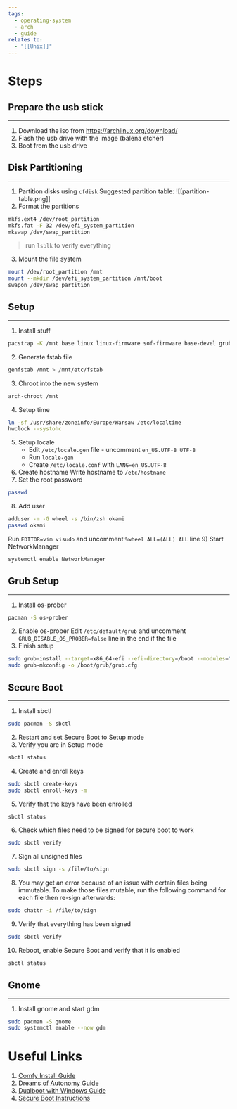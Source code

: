 ```yaml
---
tags:
  - operating-system
  - arch
  - guide
relates to:
  - "[[Unix]]"
---
```

# Steps
## Prepare the usb stick
---
1) Download the iso from https://archlinux.org/download/
2) Flash the usb drive with the image (balena etcher)
3) Boot from the usb drive

## Disk Partitioning
---
1) Partition disks using `cfdisk`
Suggested partition table:
![[partition-table.png]]
2) Format the partitions
```bash
mkfs.ext4 /dev/root_partition
mkfs.fat -F 32 /dev/efi_system_partition
mkswap /dev/swap_partition
```
>run `lsblk` to verify everything
3) Mount the file system
```bash
mount /dev/root_partition /mnt
mount --mkdir /dev/efi_system_partition /mnt/boot
swapon /dev/swap_partition
```

## Setup
---
1) Install stuff
```bash
pacstrap -K /mnt base linux linux-firmware sof-firmware base-devel grub efibootmgr vim networkmanager amd-ucode zsh
```
2) Generate fstab file
```bash
genfstab /mnt > /mnt/etc/fstab
```
3) Chroot into the new system
```bash
arch-chroot /mnt
```
4) Setup time
```bash
ln -sf /usr/share/zoneinfo/Europe/Warsaw /etc/localtime
hwclock --systohc
```
5) Setup locale
    - Edit `/etc/locale.gen` file - uncomment `en_US.UTF-8 UTF-8`
    - Run `locale-gen`
    - Create `/etc/locale.conf` with `LANG=en_US.UTF-8`
6) Create hostname
Write hostname to `/etc/hostname`
7) Set the root password
```bash
passwd
```
8) Add user
```bash
adduser -m -G wheel -s /bin/zsh okami
passwd okami
```
Run `EDITOR=vim visudo` and uncomment `%wheel ALL=(ALL) ALL` line
9) Start NetworkManager
```bash
systemctl enable NetworkManager
```

## Grub Setup
---
1) Install os-prober
```bash
pacman -S os-prober
```
2) Enable os-prober
Edit `/etc/default/grub` and uncomment `GRUB_DISABLE_OS_PROBER=false` line in the end if the file
3) Finish setup
```bash
sudo grub-install --target=x86_64-efi --efi-directory=/boot --modules="tpm" --disable-shim-lock --recheck
sudo grub-mkconfig -o /boot/grub/grub.cfg
```

## Secure Boot
---
1) Install sbctl
```bash
sudo pacman -S sbctl
```
2) Restart and set Secure Boot to Setup mode
3) Verify you are in Setup mode
```bash
sbctl status
```
4) Create and enroll keys
```bash
sudo sbctl create-keys
sudo sbctl enroll-keys -m
```
5) Verify that the keys have been enrolled
```bash
sbctl status
```
6) Check which files need to be signed for secure boot to work
```bash
sudo sbctl verify
```
7) Sign all unsigned files
```bash
sudo sbctl sign -s /file/to/sign
```
8) You may get an error because of an issue with certain files being immutable. To make those files mutable, run the following command for each file then re-sign afterwards:
```bash
sudo chattr -i /file/to/sign
```
9) Verify that everything has been signed
```bash
sudo sbctl verify
```
10) Reboot, enable Secure Boot and verify that it is enabled
```bash
sbctl status
```

## Gnome
---
1) Install gnome and start gdm
```bash
sudo pacman -S gnome
sudo systemctl enable --now gdm
```

# Useful Links
1) [Comfy Install Guide](https://www.youtube.com/watch?v=68z11VAYMS8)
2) [Dreams of Autonomy Guide](https://www.youtube.com/watch?v=YC7NMbl4goo)
3) [Dualboot with Windows Guide](https://www.youtube.com/watch?v=dRoFme30qAY)
4) [Secure Boot Instructions](https://www.reddit.com/r/archlinux/comments/10pq74e/my_easy_method_for_setting_up_secure_boot_with/)